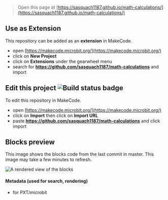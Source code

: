 
> Open this page at [https://sasquach1187.github.io/math-calculations/](https://sasquach1187.github.io/math-calculations/)

## Use as Extension

This repository can be added as an **extension** in MakeCode.

* open [https://makecode.microbit.org/](https://makecode.microbit.org/)
* click on **New Project**
* click on **Extensions** under the gearwheel menu
* search for **https://github.com/sasquach1187/math-calculations** and import

## Edit this project ![Build status badge](https://github.com/sasquach1187/math-calculations/workflows/MakeCode/badge.svg)

To edit this repository in MakeCode.

* open [https://makecode.microbit.org/](https://makecode.microbit.org/)
* click on **Import** then click on **Import URL**
* paste **https://github.com/sasquach1187/math-calculations** and click import

## Blocks preview

This image shows the blocks code from the last commit in master.
This image may take a few minutes to refresh.

![A rendered view of the blocks](https://github.com/sasquach1187/math-calculations/raw/master/.github/makecode/blocks.png)

#### Metadata (used for search, rendering)

* for PXT/microbit
<script src="https://makecode.com/gh-pages-embed.js"></script><script>makeCodeRender("{{ site.makecode.home_url }}", "{{ site.github.owner_name }}/{{ site.github.repository_name }}");</script>
